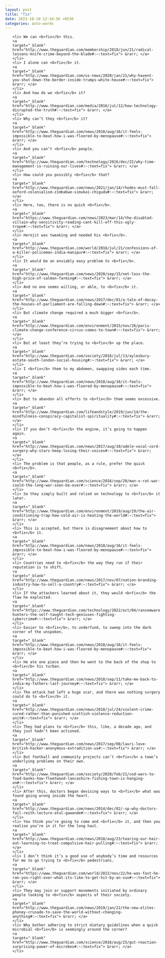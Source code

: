```yaml
---
layout: post
title: "fix"
date: 2023-10-10 12:34:56 +0530
categories: auto-words
---
```

<ol>

    <li> We can <b>fix</b> this.
    <a 
    target="_blank" 
    href="http://www.theguardian.com/membership/2018/jun/21/radical-lessons-knife-crime-beyond-the-blade#:~:text=fix"> &rarr; </a>
    </li>
    <li> I alone can <b>fix</b> it.
    <a 
    target="_blank" 
    href="http://www.theguardian.com/us-news/2020/jan/21/why-havent-you-shut-down-the-border-inside-trumps-white-house#:~:text=fix"> &rarr; </a>
    </li>
    <li> And how do we <b>fix</b> it?
    <a 
    target="_blank" 
    href="http://www.theguardian.com/media/2016/jul/12/how-technology-disrupted-the-truth#:~:text=fix"> &rarr; </a>
    </li>
    <li> Why can’t they <b>fix</b> it?
    <a 
    target="_blank" 
    href="http://www.theguardian.com/news/2018/aug/16/it-feels-impossible-to-beat-how-i-was-floored-by-menopause#:~:text=fix"> &rarr; </a>
    </li>
    <li> And you can’t <b>fix</b> people.
    <a 
    target="_blank" 
    href="http://www.theguardian.com/technology/2016/dec/22/why-time-management-is-ruining-our-lives#:~:text=fix"> &rarr; </a>
    </li>
    <li> How could you possibly <b>fix</b> that?
    <a 
    target="_blank" 
    href="http://www.theguardian.com/news/2021/jan/14/rhodes-must-fall-oxford-colonialism-zimbabwe-simukai-chigudu#:~:text=fix"> &rarr; </a>
    </li>
    <li> Here, too, there is no quick <b>fix</b>.
    <a 
    target="_blank" 
    href="https://www.theguardian.com/news/2023/mar/14/the-disabled-villain-why-sensitivity-reading-cant-kill-off-this-ugly-trope#:~:text=fix"> &rarr; </a>
    </li>
    <li> Herojit was tweaking and needed his <b>fix</b>.
    <a 
    target="_blank" 
    href="http://www.theguardian.com/world/2016/jul/21/confessions-of-a-killer-policeman-india-manipur#:~:text=fix"> &rarr; </a>
    </li>
    <li> It would be an enviably easy problem to <b>fix</b>.
    <a 
    target="_blank" 
    href="http://www.theguardian.com/news/2020/sep/15/net-loss-the-high-price-of-salmon-farming#:~:text=fix"> &rarr; </a>
    </li>
    <li> And no one seems willing, or able, to <b>fix</b> it.
    <a 
    target="_blank" 
    href="http://www.theguardian.com/news/2017/dec/01/a-tale-of-decay-the-houses-of-parliament-are-falling-down#:~:text=fix"> &rarr; </a>
    </li>
    <li> But climate change required a much bigger <b>fix</b>.
    <a 
    target="_blank" 
    href="http://www.theguardian.com/environment/2015/nov/26/paris-climate-change-conference-circus-comes-to-town#:~:text=fix"> &rarr; </a>
    </li>
    <li> But at least they’re trying to <b>fix</b> up the place.
    <a 
    target="_blank" 
    href="http://www.theguardian.com/society/2016/jul/13/aylesbury-estate-south-london-social-housing#:~:text=fix"> &rarr; </a>
    </li>
    <li> I <b>fix</b> them to my abdomen, swapping sides each time.
    <a 
    target="_blank" 
    href="http://www.theguardian.com/news/2018/aug/16/it-feels-impossible-to-beat-how-i-was-floored-by-menopause#:~:text=fix"> &rarr; </a>
    </li>
    <li> But to abandon all efforts to <b>fix</b> them seems excessive.
    <a 
    target="_blank" 
    href="http://www.theguardian.com/lifeandstyle/2019/jun/14/the-mindfulness-conspiracy-capitalist-spirituality#:~:text=fix"> &rarr; </a>
    </li>
    <li> If you don’t <b>fix</b> the engine, it’s going to happen again.
    <a 
    target="_blank" 
    href="http://www.theguardian.com/news/2017/aug/10/adele-vocal-cord-surgery-why-stars-keep-losing-their-voices#:~:text=fix"> &rarr; </a>
    </li>
    <li> The problem is that people, as a rule, prefer the quick <b>fix</b>.
    <a 
    target="_blank" 
    href="http://www.theguardian.com/science/2016/sep/20/man-v-rat-war-could-the-long-war-soon-be-over#:~:text=fix"> &rarr; </a>
    </li>
    <li> So they simply built and relied on technology to <b>fix</b> it later.
    <a 
    target="_blank" 
    href="http://www.theguardian.com/environment/2019/aug/29/the-air-conditioning-trap-how-cold-air-is-heating-the-world#:~:text=fix"> &rarr; </a>
    </li>
    <li> This is accepted, but there is disagreement about how to <b>fix</b> it.
    <a 
    target="_blank" 
    href="http://www.theguardian.com/news/2018/aug/16/it-feels-impossible-to-beat-how-i-was-floored-by-menopause#:~:text=fix"> &rarr; </a>
    </li>
    <li> Countries need to <b>fix</b> the way they run if their reputation is to shift.
    <a 
    target="_blank" 
    href="http://www.theguardian.com/news/2017/nov/07/nation-branding-industry-how-to-sell-a-country#:~:text=fix"> &rarr; </a>
    </li>
    <li> If the attackers learned about it, they would <b>fix</b> the flaw he exploited.
    <a 
    target="_blank" 
    href="https://www.theguardian.com/technology/2022/oct/04/ransomware-hunters-the-self-taught-tech-geniuses-fighting-cybercrime#:~:text=fix"> &rarr; </a>
    </li>
    <li> Easier to <b>fix</b>, to underfund, to sweep into the dark corner of the unspoken.
    <a 
    target="_blank" 
    href="http://www.theguardian.com/news/2018/aug/16/it-feels-impossible-to-beat-how-i-was-floored-by-menopause#:~:text=fix"> &rarr; </a>
    </li>
    <li> He ate one piece and then he went to the back of the shop to <b>fix</b> his turban.
    <a 
    target="_blank" 
    href="http://www.theguardian.com/news/2018/sep/11/take-me-back-to-india-my-fathers-last-journey#:~:text=fix"> &rarr; </a>
    </li>
    <li> The attack had left a huge scar, and there was nothing surgery could do to <b>fix</b> it.
    <a 
    target="_blank" 
    href="http://www.theguardian.com/news/2018/jul/24/violent-crime-cured-rather-than-punished-scottish-violence-reduction-unit#:~:text=fix"> &rarr; </a>
    </li>
    <li> They had plans to <b>fix</b> this, like, a decade ago, and they just hadn’t been actioned.
    <a 
    target="_blank" 
    href="http://www.theguardian.com/news/2017/sep/08/lauri-love-british-hacker-anonymous-extradition-us#:~:text=fix"> &rarr; </a>
    </li>
    <li> But football and community projects can’t <b>fix</b> a town’s underlying problems on their own.
    <a 
    target="_blank" 
    href="http://www.theguardian.com/society/2020/feb/21/cod-wars-to-food-banks-how-fleetwood-lancashire-fishing-town-is-hanging-on#:~:text=fix"> &rarr; </a>
    </li>
    <li> After this, doctors began devising ways to <b>fix</b> what was found going wrong inside the heart.
    <a 
    target="_blank" 
    href="http://www.theguardian.com/news/2014/dec/02/-sp-why-doctors-fail-reith-lecture-atul-gawande#:~:text=fix"> &rarr; </a>
    </li>
    <li> You think you’re going to come and <b>fix</b> it, and then you realise you’re in it for the long haul.
    <a 
    target="_blank" 
    href="http://www.theguardian.com/news/2018/aug/23/tearing-our-hair-out-learning-to-treat-compulsive-hair-pulling#:~:text=fix"> &rarr; </a>
    </li>
    <li> I don’t think it’s a good use of anybody’s time and resources for me to go trying to <b>fix</b> pedestrians.
    <a 
    target="_blank" 
    href="https://www.theguardian.com/world/2022/nov/22/he-was-fast-he-ran-you-right-over-what-its-like-to-get-hit-by-an-suv#:~:text=fix"> &rarr; </a>
    </li>
    <li> They may join or support movements initiated by ordinary people looking to <b>fix</b> aspects of their society.
    <a 
    target="_blank" 
    href="http://www.theguardian.com/news/2019/jan/22/the-new-elites-phoney-crusade-to-save-the-world-without-changing-anything#:~:text=fix"> &rarr; </a>
    </li>
    <li> Why bother adhering to strict dietary guidelines when a quick microbial <b>fix</b> is seemingly around the corner?
    <a 
    target="_blank" 
    href="http://www.theguardian.com/science/2016/aug/25/gut-reaction-surprising-power-of-microbes#:~:text=fix"> &rarr; </a>
    </li>